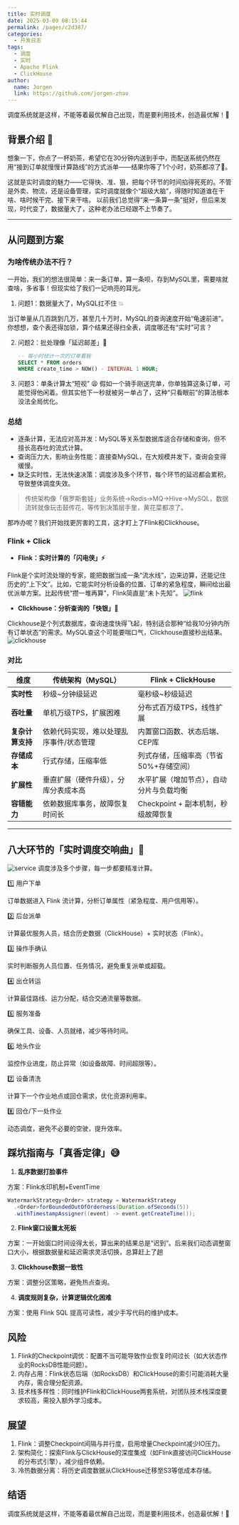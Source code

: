 ```yaml
---
title: 实时调度
date: 2025-03-09 08:15:44
permalink: /pages/c2d387/
categories:
  - 开发日志
tags:
  - 调度
  - 实时
  - Apache Flink
  - ClickHouse
author: 
  name: Jorgen
  link: https://github.com/jorgen-zhao
---
```


调度系统就是这样，不能等着最优解自己出现，而是要利用技术，创造最优解！🎯
<!-- more -->

## 背景介绍 📖

想象一下，你点了一杯奶茶，希望它在30分钟内送到手中，而配送系统仍然在用“接到订单就慢慢计算路线”的方式派单——结果你等了1个小时，奶茶都凉了🥶。

这就是实时调度的魅力——它得快、准、狠，把每个环节的时间掐得死死的。不管是外卖、物流，还是设备管理，实时调度就像个“超级大脑”，得随时知道谁在干啥、啥时候干完、接下来干啥。
以前我们总觉得“来一条算一条”挺好，但后来发现，时代变了，数据量大了，这种老办法已经跟不上节奏了。

---

## 从问题到方案
### 为啥传统办法不行？
一开始，我们的想法很简单：来一条订单，算一条呗，存到MySQL里，需要啥就查啥，多省事！但现实给了我们一记响亮的耳光。
1. 问题1：数据量大了，MySQL扛不住 💥

当订单量从几百跳到几万，甚至几十万时，MySQL的查询速度开始“龟速前进”。你想想，查个表还得加锁，算个结果还得扫全表，调度哪还有“实时”可言？

2. 问题2：批处理像「延迟邮差」​🐌
   ```sql
   -- 每小时统计一次的订单看板
   SELECT * FROM orders 
   WHERE create_time > NOW() - INTERVAL 1 HOUR;
   ```

3. 问题3：单条计算太“短视” 😫
假如一个骑手刚送完单，你单独算这条订单，可能觉得他闲着。但其实他下一秒就被另一单占了，这种“只看眼前”的算法根本没法全局优化。

### 总结
- 逐条计算，无法应对高并发：MySQL等关系型数据库适合存储和查询，但不擅长高吞吐的流式计算。
- 查询压力大，影响业务性能：直接查MySQL，在大规模并发下，查询会变得缓慢。
- 缺乏实时性，无法快速决策：调度涉及多个环节，每个环节的延迟都会累积，导致整体调度失效。

> ​传统架构像「俄罗斯套娃」​业务系统→Redis→MQ→Hive→MySQL，数据流转就像玩击鼓传花，等传到决策层手里，黄花菜都凉了。

那咋办呢？我们开始找更厉害的工具，这才盯上了Flink和Clickhouse。

### Flink + Click
- **Flink：实时计算的「闪电侠」⚡**

Flink是个实时流处理的专家，能把数据当成一条“流水线”，边来边算，还能记住历史的“上下文”。比如，它能实时分析设备的位置、订单的紧急程度，瞬间给出最优派单方案。比起传统“攒一堆再算”，Flink简直是“未卜先知”。
![flink](https://cdn.jsdelivr.net/gh/jorgen-zhao/picGo/blog/flink-application-sources-sinks.png)

- **Clickhouse：分析查询的「快银」💨**

Clickhouse是个列式数据库，查询速度快得飞起，特别适合那种“给我10分钟内所有订单状态”的需求。MySQL查这个可能要喘口气，Clickhouse直接秒出结果。
![clickhouse](https://cdn.jsdelivr.net/gh/jorgen-zhao/picGo/blog/column-oriented-d082e49b7743d4ded32c7952bfdb028f.gif)

### 对比
| **​维度** | **​传统架构（MySQL）​** | **​Flink + ClickHouse** |
| --- | --- | --- |
| ​**实时性** | 秒级~分钟级延迟 | 毫秒级~秒级延迟 |
| ​**吞吐量** | 单机万级TPS，扩展困难 | 分布式百万级TPS，线性扩展 |
| ​**复杂计算支持** | 依赖代码实现，难以处理乱序事件/状态管理 | 内置窗口函数、状态后端、CEP库 |
| ​**存储成本** | 行式存储，压缩率低 | 列式存储，压缩率高（节省50%+存储空间） |
| ​**扩展性** | 垂直扩展（硬件升级），分库分表成本高 | 水平扩展（增加节点），自动分片与负载均衡 |
| ​**容错能力** | 依赖数据库事务，故障恢复时间长 | Checkpoint + 副本机制，秒级故障恢复 |
---

## 八大环节的「实时调度交响曲」🎻
![service](https://cdn.jsdelivr.net/gh/jorgen-zhao/picGo/blog/service.png)
调度涉及多个步骤，每一步都要精准计算。

1️⃣ 用户下单

订单数据进入 Flink 流计算，分析订单属性（紧急程度、用户信用等）。

2️⃣ 后台派单

计算最优服务人员，结合历史数据（ClickHouse）+ 实时状态（Flink）。

3️⃣ 操作手确认

实时判断服务人员位置、任务情况，避免重复派单或超载。

4️⃣ 出仓转运

计算最佳路线、运力分配，结合交通流量等数据。

5️⃣ 服务准备

确保工具、设备、人员就绪，减少等待时间。

6️⃣ 地头作业

监控作业进度，防止异常（如设备故障、时间超限等）。

7️⃣ 设备清洗

计算下一个作业地点或回仓需求，优化资源利用率。

8️⃣ 回仓/下一处作业

动态调度，避免不必要的空驶，提升效率。

## 踩坑指南与「真香定律」😅

1. **乱序数据打脸事件**

方案：Flink水印机制+EventTime

```java
WatermarkStrategy<Order> strategy = WatermarkStrategy
  .<Order>forBoundedOutOfOrderness(Duration.ofSeconds(5))
  .withTimestampAssigner((event) -> event.getCreateTime());
```

2. **Flink窗口设置太死板**

方案：一开始窗口时间设得太长，算出来的结果总是“迟到”。后来我们动态调整窗口大小，根据数据量和延迟需求灵活切换，总算赶上了趟

3. **Clickhouse数据一致性**

方案：调整分区策略，避免热点查询。

4. **调度规则复杂，计算逻辑优化困难**

方案：使用 Flink SQL 提高可读性，减少手写代码的维护成本。

## 风险
1. Flink的Checkpoint调优：配置不当可能导致作业恢复时间过长（如大状态作业的RocksDB性能问题）。
3. ​​内存占用：Flink状态后端（如RocksDB）和ClickHouse的索引可能消耗大量内存，需合理分配资源。
4. ​技术栈多样性：同时维护Flink和ClickHouse两套系统，对团队技术栈深度要求较高，需投入额外学习成本。

## 展望
1. Flink：调整Checkpoint间隔与并行度，启用增量Checkpoint减少IO压力。
2. ​架构简化：探索Flink与ClickHouse的深度集成（如Flink直接访问ClickHouse的分布式引擎），减少组件依赖。
3. 冷热数据分离：将历史调度数据从ClickHouse迁移至S3等低成本存储。

## 结语
调度系统就是这样，不能等着最优解自己出现，而是要利用技术，创造最优解！🎯
